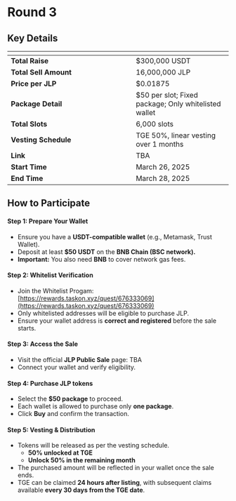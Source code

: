 # Round 3

## **Key Details**

<table data-header-hidden><thead><tr><th width="268.65234375"></th><th></th></tr></thead><tbody><tr><td><strong>Total Raise</strong></td><td>$300,000 USDT</td></tr><tr><td><strong>Total Sell Amount</strong></td><td>16,000,000 JLP</td></tr><tr><td><strong>Price per JLP</strong></td><td>$0.01875</td></tr><tr><td><strong>Package Detail</strong></td><td>$50 per slot; Fixed package; Only whitelisted wallet</td></tr><tr><td><strong>Total Slots</strong></td><td>6,000 slots</td></tr><tr><td><strong>Vesting Schedule</strong></td><td>TGE 50%, linear vesting over 1 months</td></tr><tr><td><strong>Link</strong></td><td>TBA</td></tr><tr><td><strong>Start Time</strong></td><td>March 26, 2025</td></tr><tr><td><strong>End Time</strong></td><td>March 28, 2025</td></tr></tbody></table>

## **How to Participate**

#### **Step 1: Prepare Your Wallet**

* Ensure you have a **USDT-compatible wallet** (e.g., Metamask, Trust Wallet).
* Deposit at least **$50 USDT** on the **BNB Chain (BSC network).**
* **Important:** You also need **BNB** to cover network gas fees.

#### **Step 2: Whitelist Verification**

* Join the Whitelist Progam: [https://rewards.taskon.xyz/quest/676333069](https://rewards.taskon.xyz/quest/676333069)
* Only whitelisted addresses will be eligible to purchase JLP.
* Ensure your wallet address is **correct and registered** before the sale starts.

#### **Step 3: Access the Sale**

* Visit the official **JLP Public Sale** page: TBA
* Connect your wallet and verify eligibility.

#### **Step 4: Purchase JLP tokens**

* Select the **$50 package** to proceed.
* Each wallet is allowed to purchase only **one package**.
* Click **Buy** and confirm the transaction.

#### **Step 5: Vesting & Distribution**

* Tokens will be released as per the vesting schedule.
  * **50% unlocked at TGE**
  * **Unlock 50% in the remaining month**
* The purchased amount will be reflected in your wallet once the sale ends.
* TGE can be claimed **24 hours after listing**, with subsequent claims available **every 30 days from the TGE date**.
